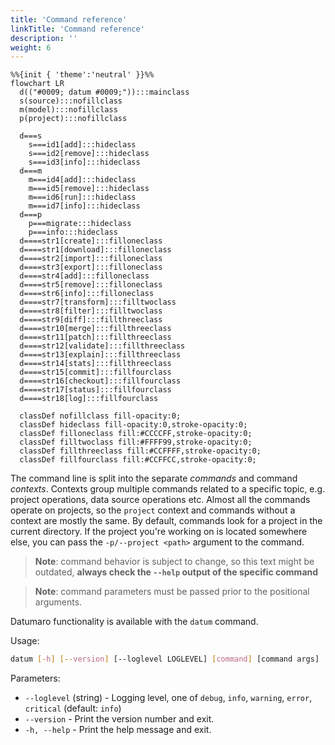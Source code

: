 ```yaml
---
title: 'Command reference'
linkTitle: 'Command reference'
description: ''
weight: 6
---
```


<div class="text-center large-scheme-two">

```mermaid
%%{init { 'theme':'neutral' }}%%
flowchart LR
  d(("#0009; datum #0009;")):::mainclass
  s(source):::nofillclass
  m(model):::nofillclass
  p(project):::nofillclass

  d===s
    s===id1[add]:::hideclass
    s===id2[remove]:::hideclass
    s===id3[info]:::hideclass
  d===m
    m===id4[add]:::hideclass
    m===id5[remove]:::hideclass
    m===id6[run]:::hideclass
    m===id7[info]:::hideclass
  d===p
    p===migrate:::hideclass
    p===info:::hideclass
  d====str1[create]:::filloneclass
  d====str1[download]:::filloneclass
  d====str2[import]:::filloneclass
  d====str3[export]:::filloneclass
  d====str4[add]:::filloneclass
  d====str5[remove]:::filloneclass
  d====str6[info]:::filloneclass
  d====str7[transform]:::filltwoclass
  d====str8[filter]:::filltwoclass
  d====str9[diff]:::fillthreeclass
  d====str10[merge]:::fillthreeclass
  d====str11[patch]:::fillthreeclass
  d====str12[validate]:::fillthreeclass
  d====str13[explain]:::fillthreeclass
  d====str14[stats]:::fillthreeclass
  d====str15[commit]:::fillfourclass
  d====str16[checkout]:::fillfourclass
  d====str17[status]:::fillfourclass
  d====str18[log]:::fillfourclass

  classDef nofillclass fill-opacity:0;
  classDef hideclass fill-opacity:0,stroke-opacity:0;
  classDef filloneclass fill:#CCCCFF,stroke-opacity:0;
  classDef filltwoclass fill:#FFFF99,stroke-opacity:0;
  classDef fillthreeclass fill:#CCFFFF,stroke-opacity:0;
  classDef fillfourclass fill:#CCFFCC,stroke-opacity:0;
```

</div>

The command line is split into the separate _commands_ and command _contexts_.
Contexts group multiple commands related to a specific topic, e.g.
project operations, data source operations etc. Almost all the commands
operate on projects, so the `project` context and commands without a context
are mostly the same. By default, commands look for a project in the current
directory. If the project you're working on is located somewhere else, you
can pass the `-p/--project <path>` argument to the command.

> **Note**: command behavior is subject to change, so this text might be
  outdated,
> **always check the `--help` output of the specific command**

> **Note**: command parameters must be passed prior to the positional arguments.

Datumaro functionality is available with the `datum` command.

Usage:
``` bash
datum [-h] [--version] [--loglevel LOGLEVEL] [command] [command args]
```

Parameters:
- `--loglevel` (string) - Logging level, one of
  `debug`, `info`, `warning`, `error`, `critical` (default: `info`)
- `--version` - Print the version number and exit.
- `-h, --help` - Print the help message and exit.
